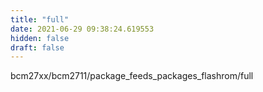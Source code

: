 ```yaml
---
title: "full"
date: 2021-06-29 09:38:24.619553
hidden: false
draft: false
---
```


bcm27xx/bcm2711/package_feeds_packages_flashrom/full

